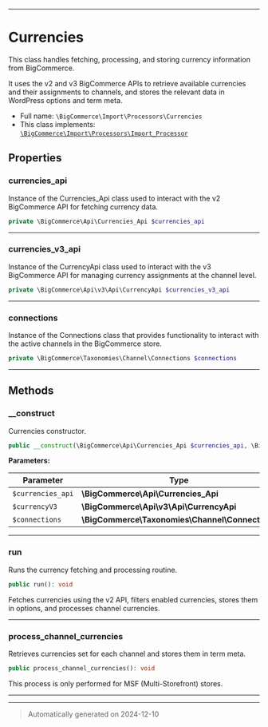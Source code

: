 ***

# Currencies

This class handles fetching, processing, and storing currency information from BigCommerce.

It uses the v2 and v3 BigCommerce APIs to retrieve available currencies and their assignments
to channels, and stores the relevant data in WordPress options and term meta.

* Full name: `\BigCommerce\Import\Processors\Currencies`
* This class implements:
[`\BigCommerce\Import\Processors\Import_Processor`](./Import_Processor.md)



## Properties


### currencies_api

Instance of the Currencies_Api class used to interact with the v2 BigCommerce API
for fetching currency data.

```php
private \BigCommerce\Api\Currencies_Api $currencies_api
```






***

### currencies_v3_api

Instance of the CurrencyApi class used to interact with the v3 BigCommerce API
for managing currency assignments at the channel level.

```php
private \BigCommerce\Api\v3\Api\CurrencyApi $currencies_v3_api
```






***

### connections

Instance of the Connections class that provides functionality to interact with the active
channels in the BigCommerce store.

```php
private \BigCommerce\Taxonomies\Channel\Connections $connections
```






***

## Methods


### __construct

Currencies constructor.

```php
public __construct(\BigCommerce\Api\Currencies_Api $currencies_api, \BigCommerce\Api\v3\Api\CurrencyApi $currencyV3, \BigCommerce\Taxonomies\Channel\Connections $connections): mixed
```








**Parameters:**

| Parameter | Type | Description |
|-----------|------|-------------|
| `$currencies_api` | **\BigCommerce\Api\Currencies_Api** |  |
| `$currencyV3` | **\BigCommerce\Api\v3\Api\CurrencyApi** |  |
| `$connections` | **\BigCommerce\Taxonomies\Channel\Connections** |  |





***

### run

Runs the currency fetching and processing routine.

```php
public run(): void
```

Fetches currencies using the v2 API, filters enabled currencies, stores them in options, and processes channel currencies.










***

### process_channel_currencies

Retrieves currencies set for each channel and stores them in term meta.

```php
public process_channel_currencies(): void
```

This process is only performed for MSF (Multi-Storefront) stores.










***


***
> Automatically generated on 2024-12-10
